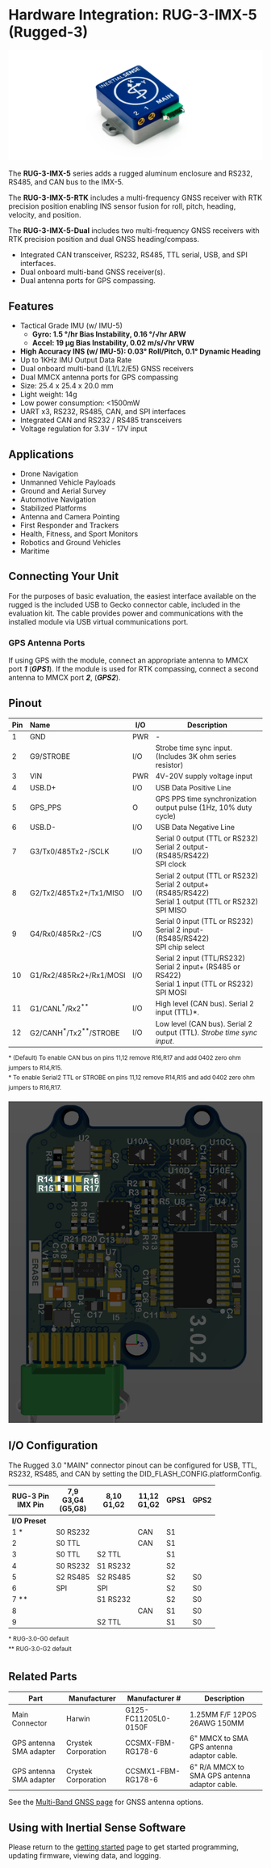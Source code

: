 # Hardware Integration: RUG-3-IMX-5 (Rugged-3)

<center>

![uINS_rugged_thumb](../images/RUG-3.0-G2.png)

</center>

The **RUG-3-IMX-5** series adds a rugged aluminum enclosure and RS232, RS485, and CAN bus to the IMX-5. 

The **RUG-3-IMX-5-RTK** includes a multi-frequency GNSS receiver with RTK precision position enabling INS sensor fusion for roll, pitch, heading, velocity, and position. 

The **RUG-3-IMX-5-Dual** includes two multi-frequency GNSS receivers with RTK precision position and dual GNSS heading/compass. 

- Integrated CAN transceiver, RS232, RS485, TTL serial, USB, and SPI interfaces.
- Dual onboard multi-band GNSS receiver(s).
- Dual antenna ports for GPS compassing.

## Features

- Tactical Grade IMU (w/ IMU-5)
  - **Gyro: 1.5 °/hr Bias Instability, 0.16 °/√hr ARW**
  - **Accel: 19 µg Bias Instability, 0.02 m/s/√hr VRW**
- **High Accuracy INS (w/ IMU-5): 0.03° Roll/Pitch, 0.1° Dynamic Heading**
- Up to 1KHz IMU Output Data Rate
- Dual onboard multi-band (L1/L2/E5) GNSS receivers
- Dual MMCX antenna ports for GPS compassing
- Size: 25.4 x 25.4 x 20.0 mm
- Light weight: 14g
- Low power consumption: <1500mW
- UART x3, RS232, RS485, CAN, and SPI interfaces
- Integrated CAN and RS232 / RS485 transceivers
- Voltage regulation for 3.3V - 17V input

## Applications

- Drone Navigation
- Unmanned Vehicle Payloads
- Ground and Aerial Survey
- Automotive Navigation
- Stabilized Platforms
- Antenna and Camera Pointing
- First Responder and Trackers
- Health, Fitness, and Sport Monitors
- Robotics and Ground Vehicles
- Maritime

## Connecting Your Unit

For the purposes of basic evaluation, the easiest interface available on the rugged is the included USB to Gecko connector cable, included in the evaluation kit. The cable provides power and communications with the installed module via USB virtual communications port.

### GPS Antenna Ports

If using GPS with the module, connect an appropriate antenna to MMCX port ***1*** (***GPS1***).  If the module is used for RTK compassing, connect a second antenna to MMCX port ***2***, (***GPS2***).  

## Pinout

| Pin  | Name                                        | I/O  | Description                                                  |
| ---- | :------------------------------------------ | ---- | ------------------------------------------------------------ |
| 1    | GND                                         | PWR  | -                                                            |
| 2    | G9/STROBE                                   | I/O  | Strobe time sync input.  (Includes 3K ohm series resistor)   |
| 3    | VIN                                         | PWR  | 4V-20V supply voltage input                                  |
| 4    | USB.D+                                      | I/O  | USB Data Positive Line                                       |
| 5    | GPS_PPS                                     | O    | GPS PPS time synchronization output pulse (1Hz, 10% duty cycle) |
| 6    | USB.D-                                      | I/O  | USB Data Negative Line                                       |
| 7    | G3/Tx0/485Tx2-/SCLK                         | I/O  | Serial 0 output (TTL or RS232)<br/>Serial 2 output- (RS485/RS422)<br/>SPI clock |
| 8    | G2/Tx2/485Tx2+/Tx1/MISO                     | I/O  | Serial 2 output (TTL or RS232)<br/>Serial 2 output+ (RS485/RS422)<br/>Serial 1 output (TTL or RS232)<br/>SPI MISO |
| 9    | G4/Rx0/485Rx2-/CS                           | I/O  | Serial 0 input (TTL or RS232)<br/>Serial 2 input- (RS485/RS422)<br/>SPI chip select |
| 10   | G1/Rx2/485Rx2+/Rx1/MOSI                     | I/O  | Serial 2 input (TTL/RS232)<br/>Serial 2 input+ (RS485 or RS422)<br/>Serial 1 input (TTL or RS232)<br/>SPI MOSI |
| 11   | G1/CANL<sup>*</sup>/Rx2<sup>**</sup>        | I/O  | High level (CAN bus). Serial 2 input (TTL)*.                 |
| 12   | G2/CANH<sup>*</sup>/Tx2<sup>**</sup>/STROBE | I/O  | Low level (CAN bus). Serial 2 output (TTL)*. Strobe time sync input*. |

<sup>* (Default) To enable CAN bus on pins 11,12 remove R16,R17 and add 0402 zero ohm jumpers to R14,R15.<br/>* To enable Serial2 TTL or STROBE on pins 11,12 remove R14,R15 and add 0402 zero ohm jumpers to R16,R17.</sup>

![Rugged-3 Pin 11,12 SMT Jumpers](images/rug3_can_ser2_jumpers.png)

## I/O Configuration

The Rugged 3.0 "MAIN" connector pinout can be configured for USB, TTL, RS232, RS485, and CAN by setting the DID_FLASH_CONFIG.platformConfig.

| RUG-3 Pin<br/>IMX Pin | 7,9<br/>G3,G4<br/>(G5,G8) | 8,10<br/>G1,G2 | 11,12<br/>G1,G2 | GPS1 | GPS2 |
| --------------------- | ------------------------- | -------------- | --------------- | ---- | ---- |
| **I/O Preset**        |                           |                |                 |      |      |
| 1 *                   | S0 RS232                  |                | CAN             | S1   |      |
| 2                     | S0 TTL                    |                | CAN             | S1   |      |
| 3                     | S0 TTL                    | S2 TTL         |                 | S1   |      |
| 4                     | S0 RS232                  | S1 RS232       |                 | S2   |      |
| 5                     | S2 RS485                  | S2 RS485       |                 | S2   | S0   |
| 6                     | SPI                       | SPI            |                 | S2   | S0   |
| 7 **                  |                           | S1 RS232       |                 | S2   | S0   |
| 8                     |                           |                | CAN             | S1   | S0   |
| 9                     |                           | S2 TTL         |                 | S1   | S0   |

<sup>\* RUG-3.0-G0 default<br/>\** RUG-3.0-G2 default</sup>

## Related Parts

| Part                    | Manufacturer        | Manufacturer #       | Description                                   |
| ----------------------- | ------------------- | -------------------- | --------------------------------------------- |
| Main Connector          | Harwin              | G125-FC11205L0-0150F | 1.25MM F/F 12POS 26AWG 150MM                  |
| GPS antenna SMA adapter | Crystek Corporation | CCSMX-FBM-RG178-6    | 6" MMCX to SMA GPS antenna adaptor cable.     |
| GPS antenna SMA adapter | Crystek Corporation | CCSMX1-FBM-RG178-6   | 6" R/A MMCX to SMA GPS antenna adaptor cable. |

See the [Multi-Band GNSS page](../../gnss/multi_band_gnss/#multi-band-gnss-components) for GNSS antenna options.

## Using with Inertial Sense Software

Please return to the [getting started](../../getting-started/getting-started.md) page to get started programming, updating firmware, viewing data, and logging. 
